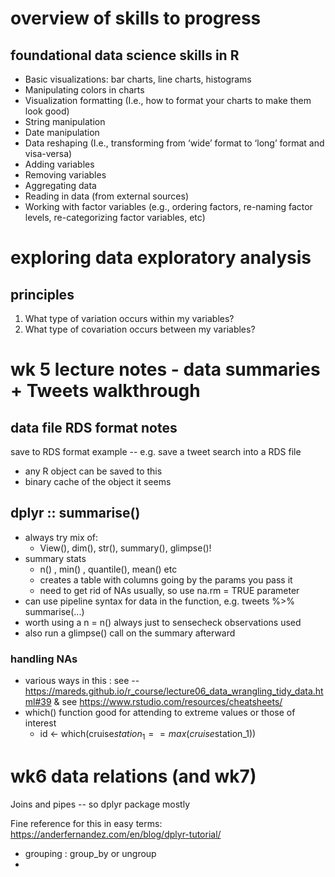# overview of skills to progress
##  foundational data science skills in R


- Basic visualizations: bar charts, line charts, histograms
- Manipulating colors in charts
- Visualization formatting (I.e., how to format your charts to make them look good)
- String manipulation
- Date manipulation
- Data reshaping (I.e., transforming from ‘wide’ format to ‘long’ format and visa-versa)
- Adding variables
- Removing variables
- Aggregating data
- Reading in data (from external sources)
- Working with factor variables (e.g., ordering factors, re-naming factor levels, re-categorizing factor variables, etc)
  
  

# exploring data exploratory analysis

## principles
1. What type of variation occurs within my variables?
2. What type of covariation occurs between my variables?


# wk 5 lecture notes - data summaries + Tweets walkthrough

## data file RDS format notes
save to RDS format example -- e.g. save a tweet search into a RDS file
- any R object can be saved to this
- binary cache of the object it seems

## dplyr :: summarise()
- always try mix of:
	- View(), dim(), str(), summary(), glimpse()!
- summary stats 
	- n() , min() , quantile(), mean() etc
	- creates a table with columns going by the params you pass it 
	- need to get rid of NAs usually, so use na.rm = TRUE parameter
- can use pipeline syntax for data in the function, e.g. tweets %>% summarise(...)
- worth using a n = n() always just to sensecheck observations used
- also run a glimpse() call on the summary afterward


### handling NAs
- various ways in this : see -- https://mareds.github.io/r_course/lecture06_data_wrangling_tidy_data.html#39 & see https://www.rstudio.com/resources/cheatsheets/
- which() function good for attending to extreme values or those of interest
	- id <- which(cruise$station_1 == max(cruise$station_1))

# wk6 data relations (and wk7)
Joins and pipes -- so dplyr package mostly

Fine reference for this in easy terms: https://anderfernandez.com/en/blog/dplyr-tutorial/
- grouping : group_by or ungroup 
- 
